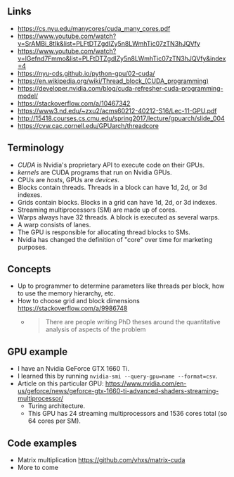  ## Links
 
 - https://cs.nyu.edu/manycores/cuda_many_cores.pdf
 - https://www.youtube.com/watch?v=SrAMBi_8tIk&list=PLFtDTZgdIZy5n8LWmhTic07zTN3hJQVfy
 - https://www.youtube.com/watch?v=lGefnd7Fmmo&list=PLFtDTZgdIZy5n8LWmhTic07zTN3hJQVfy&index=4
 - https://nyu-cds.github.io/python-gpu/02-cuda/
 - https://en.wikipedia.org/wiki/Thread_block_(CUDA_programming)
 - https://developer.nvidia.com/blog/cuda-refresher-cuda-programming-model/
 - https://stackoverflow.com/a/10467342
 - https://www3.nd.edu/~zxu2/acms60212-40212-S16/Lec-11-GPU.pdf
 - http://15418.courses.cs.cmu.edu/spring2017/lecture/gpuarch/slide_004
 - https://cvw.cac.cornell.edu/GPUarch/threadcore

## Terminology

- *CUDA* is Nvidia's proprietary API to execute code on their GPUs.
- *kernels* are CUDA programs that run on Nvidia GPUs.
- CPUs are *hosts*, GPUs are *devices*.
- Blocks contain threads. Threads in a block can have 1d, 2d, or 3d indexes.
- Grids contain blocks. Blocks in a grid can have 1d, 2d, or 3d indexes.
- Streaming multiprocessors (SM) are made up of cores.
- Warps always have 32 threads. A block is executed as several warps.
- A warp consists of lanes.
- The GPU is responsible for allocating thread blocks to SMs.
- Nvidia has changed the definition of "core" over time for marketing purposes.

## Concepts
- Up to programmer to determine parameters like threads per block, how to use the memory hierarchy, etc.
- How to choose grid and block dimensions https://stackoverflow.com/a/9986748
  - > There are people writing PhD theses around the quantitative analysis of aspects of the problem

## GPU example
- I have an Nvidia GeForce GTX 1660 Ti.
- I learned this by running `nvidia-smi --query-gpu=name --format=csv`.
- Article on this particular GPU: https://www.nvidia.com/en-us/geforce/news/geforce-gtx-1660-ti-advanced-shaders-streaming-multiprocessor/
  - Turing architecture.
  - This GPU has 24 streaming multiprocessors and 1536 cores total (so 64 cores per SM).

## Code examples
- Matrix multiplication https://github.com/vhxs/matrix-cuda
- More to come
